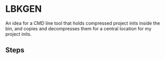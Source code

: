 # LBKGEN
An idea for a CMD line tool that holds compressed project inits inside the bin, and copies and decompresses them for a central location for my project inits. 

## Steps

